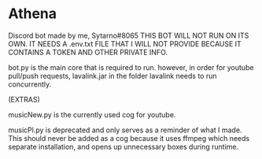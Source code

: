 # Athena
Discord bot made by me, Sytarno#8065
THIS BOT WILL NOT RUN ON ITS OWN. IT NEEDS A .env.txt FILE THAT I WILL NOT PROVIDE BECAUSE IT CONTAINS A TOKEN AND OTHER PRIVATE INFO.

bot.py is the main core that is required to run. 
however, in order for youtube pull/push requests, lavalink.jar in the folder lavalink needs to run concurrently.

(EXTRAS)

musicNew.py is the currently used cog for youtube.

musicPl.py is deprecated and only serves as a reminder of what I made. 
This should never be added as a cog because it uses ffmpeg which needs separate installation, and opens up unnecessary boxes during runtime.
